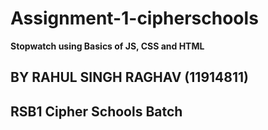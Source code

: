 # Assignment-1-cipherschools
**Stopwatch using Basics of JS, CSS and HTML**

## BY RAHUL SINGH RAGHAV (11914811)
## RSB1 Cipher Schools Batch
